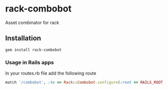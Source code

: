 # rack-combobot

Asset combinator for rack 

## Installation

`gem install rack-combobot`

### Usage in Rails apps

In your routes.rb file add the following route

```ruby
match '/combobot', :to => Rack::Combobot.configure(:root => RAILS_ROOT + "/public")
```
